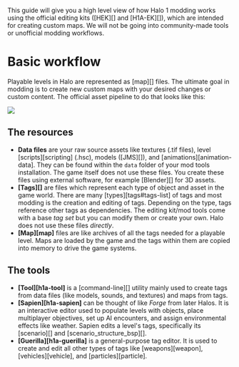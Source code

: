 This guide will give you a high level view of how Halo 1 modding works using the official editing kits ([HEK][] and [H1A-EK][]), which are intended for creating custom maps. We will not be going into community-made tools or unofficial modding workflows.

# Basic workflow
Playable levels in Halo are represented as [map][] files. The ultimate goal in modding is to create new custom maps with your desired changes or custom content. The official asset pipeline to do that looks like this:

![](workflow.svg)

## The resources
* **Data files** are your raw source assets like textures (.tif files), level [scripts][scripting] (.hsc), models ([JMS][]), and [animations][animation-data]. They can be found within the `data` folder of your mod tools installation. The game itself does not use these files. You create these files using external software, for example [Blender][] for 3D assets.
* **[Tags][]** are files which represent each type of object and asset in the game world. There are many [types][tags#tags-list] of tags and most modding is the creation and editing of tags. Depending on the type, tags reference other tags as dependencies. The editing kit/mod tools come with a base _tag set_ but you can modify them or create your own. Halo does not use these files _directly_.
* **[Map][map]** files are like archives of all the tags needed for a playable level. Maps are loaded by the game and the tags within them are copied into memory to drive the game systems.

## The tools

* **[Tool][h1a-tool]** is a [command-line][] utility mainly used to create tags from data files (like models, sounds, and textures) and maps from tags.
* **[Sapien][h1a-sapien]** can be thought of like _Forge_ from later Halos. It is an interactive editor used to populate levels with objects, place multiplayer objectives, set up AI encounters, and assign environmental effects like weather. Sapien edits a level's tags, specifically its [scenario][] and [scenario_structure_bsp][].
* **[Guerilla][h1a-guerilla]** is a general-purpose tag editor. It is used to create and edit all other types of tags like [weapons][weapon], [vehicles][vehicle], and [particles][particle].
